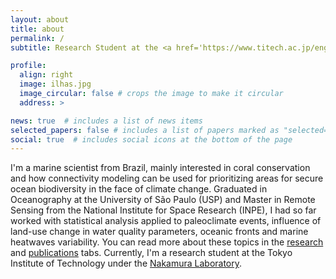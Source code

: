 ```yaml
---
layout: about
title: about
permalink: /
subtitle: Research Student at the <a href='https://www.titech.ac.jp/english'>Tokyo Institute of Technology</a>. Tokyo, Japan.

profile:
  align: right
  image: ilhas.jpg
  image_circular: false # crops the image to make it circular
  address: >

news: true  # includes a list of news items
selected_papers: false # includes a list of papers marked as "selected={true}"
social: true  # includes social icons at the bottom of the page
---
```


I'm a marine scientist from Brazil, mainly interested in coral conservation and how connectivity modeling can be used for prioritizing areas for secure ocean biodiversity in the face of climate change. Graduated in Oceanography at the University of São Paulo (USP) and Master in Remote Sensing from the National Institute for Space Research (INPE), I had so far worked with statistical analysis applied to paleoclimate events, influence of land-use change in water quality parameters, oceanic fronts and marine heatwaves variability. You can read more about these topics in the <a href='https://silvaglx.github.io/blog/'>research</a> and <a href='https://silvaglx.github.io/publications/'>publications</a> tabs. Currently, I'm a research student at the Tokyo Institute of Technology under the <a href='http://www.nakamulab.mei.titech.ac.jp/en/'>Nakamura Laboratory</a>.

